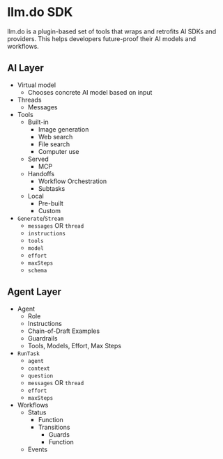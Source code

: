 # llm.do SDK

llm.do is a plugin-based set of tools that wraps and retrofits AI SDKs and providers. This helps developers future-proof their AI models and workflows.

## AI Layer

- Virtual model
  - Chooses concrete AI model based on input
- Threads
  - Messages
- Tools
  - Built-in
    - Image generation
    - Web search
    - File search
    - Computer use
  - Served
    - MCP
  - Handoffs
    - Workflow Orchestration
    - Subtasks
  - Local
    - Pre-built
    - Custom
- `Generate`/`Stream`
  - `messages` OR `thread`
  - `instructions`
  - `tools`
  - `model`
  - `effort`
  - `maxSteps`
  - `schema`

## Agent Layer

- Agent
  - Role
  - Instructions
  - Chain-of-Draft Examples
  - Guardrails
  - Tools, Models, Effort, Max Steps
- `RunTask`
  - `agent`
  - `context`
  - `question`
  - `messages` OR `thread`
  - `effort`
  - `maxSteps`
- Workflows
  - Status
    - Function
    - Transitions
      - Guards
      - Function
  - Events
